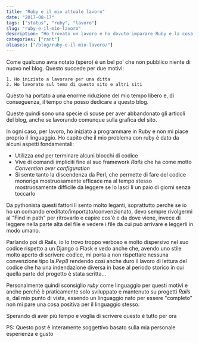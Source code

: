 ```yaml
---
title: "Ruby e il mio attuale lavoro"
date: "2017-08-17"
tags: ["status", "ruby", "lavoro"]
slug: "ruby-e-il-mio-lavoro"
description: "Ho trovato un lavoro e ho dovuto imparare Ruby e la cosa non mi piace"
categories: ["rant"]
aliases: ["/blog/ruby-e-il-mio-lavoro/"]
---
```


Come qualcuno avra notato (spero) è un bel po' che non pubblico niente di nuovo nel blog.
Questo succede per due motivi:

	1. Ho iniziato a lavorare per una ditta
	2. Ho lavorato sul tema di questo sito e altri siti
	
Questo ha portato a una enorme riduzione del mio tempo libero e, di conseguenza, il tempo che posso dedicare a questo blog.

Queste quindi sono una specie di scuse per aver abbandonato gli articoli del blog, anche se lavorando comunque sulla grafica del sito.

In ogni caso, per lavoro, ho iniziato a programmare in Ruby e non mi piace proprio il linguaggio.
Ho capito che il mio problema con ruby è dato da alcuni aspetti fondamentali:

 * Utilizza _end_ per terminare alcuni blocchi di codice
 * Vive di comandi impliciti fino al suo framework _Rails_ che ha come motto _Convention over configuration_
 * Si sente tanto la discendenza da Perl, che permette di fare del codice monoriga mostruosamente efficace ma al tempo stesso mostruosamente difficile da leggere se lo lasci li un paio di giorni senza toccarlo
	
Da pythonista questi fattori li sento molto leganti, soprattutto perchè se io ho un comando ereditato/importato/convenzionato, devo sempre rivolgermi al "Find in path" per ritrovarlo e capire cos'è e da dove viene, invece di leggere nella parte alta del file e vedere i file da cui può arrivare e leggerli in modo umano.

Parlando poi di Rails, io lo trovo troppo verboso e molto dispersivo nel suo codice rispetto a un Django o Flask e vedo anche che, avendo uno stile molto aperto di scrivere codice, mi porta a non rispettare nessuna convenzione tipo la _Pep8_ rendendo così anche duro il lavoro di lettura del codice che ha una indendazione diversa in base al periodo storico in cui quella parte del progetto è stata scritta...

Personalmente quindi sconsiglio _ruby_ come linguaggio per questi motivi e anche perchè è praticamente solo sviluppato e mantenuto su progetti _Rails_ e, dal mio punto di vista, essendo un linguaggio nato per essere "completo" non mi pare una cosa positiva per il linguaggio stesso.

Sperando di aver più tempo e voglia di scrivere questo è tutto per ora

PS: Questo post è interamente soggettivo basato sulla mia personale esperienza e gusto

